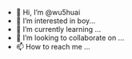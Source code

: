 - 👋 Hi, I’m @wu5huai
- 👀 I’m interested in boy...
- 🌱 I’m currently learning ...
- 💞️ I’m looking to collaborate on ...
- 📫 How to reach me ...

<!---
wu5huai/wu5huai is a ✨ special ✨ repository because its `README.md` (this file) appears on your GitHub profile.
You can click the Preview link to take a look at your changes.
--->
